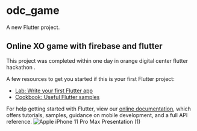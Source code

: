# odc_game

A new Flutter project.

## Online XO game with firebase and flutter  

This project was completed within one day in orange digital center flutter hackathon .

A few resources to get you started if this is your first Flutter project:

- [Lab: Write your first Flutter app](https://flutter.dev/docs/get-started/codelab)
- [Cookbook: Useful Flutter samples](https://flutter.dev/docs/cookbook)

For help getting started with Flutter, view our
[online documentation](https://flutter.dev/docs), which offers tutorials,
samples, guidance on mobile development, and a full API reference.
![Apple iPhone 11 Pro Max Presentation (1)](https://user-images.githubusercontent.com/86667626/170880601-53beddd3-5234-47e0-b871-92ed1558cfac.png)

